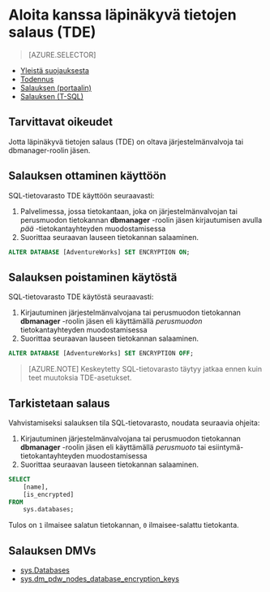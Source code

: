 <properties
   pageTitle="SQL-tietovarasto (T-SQL) läpinäkyvä salauksen | Microsoft Azure"
   description="Läpinäkyvä salauksen (TDE)-SQL-tietovarasto (T-SQL)"
   services="sql-data-warehouse"
   documentationCenter=""
   authors="ronortloff"
   manager="barbkess"
   editor=""/>

<tags
   ms.service="sql-data-warehouse"
   ms.workload="data-management"
   ms.tgt_pltfrm="na"
   ms.devlang="na"
   ms.topic="article"
   ms.date="09/24/2016"
   ms.author="rortloff;barbkess;sonyama"/>

# <a name="get-started-with-transparent-data-encryption-tde"></a>Aloita kanssa läpinäkyvä tietojen salaus (TDE)


> [AZURE.SELECTOR]
- [Yleistä suojauksesta](sql-data-warehouse-overview-manage-security.md)
- [Todennus](sql-data-warehouse-authentication.md)
- [Salauksen (portaalin)](sql-data-warehouse-encryption-tde.md)
- [Salauksen (T-SQL)](sql-data-warehouse-encryption-tde-tsql.md)

## <a name="required-permssions"></a>Tarvittavat oikeudet

Jotta läpinäkyvä tietojen salaus (TDE) on oltava järjestelmänvalvoja tai dbmanager-roolin jäsen.

## <a name="enabling-encryption"></a>Salauksen ottaminen käyttöön

SQL-tietovarasto TDE käyttöön seuraavasti:

1. Palvelimessa, jossa tietokantaan, joka on järjestelmänvalvojan tai perusmuodon tietokannan **dbmanager** -roolin jäsen kirjautumisen avulla *pää* -tietokantayhteyden muodostamisessa
2. Suorittaa seuraavan lauseen tietokannan salaaminen.

```sql
ALTER DATABASE [AdventureWorks] SET ENCRYPTION ON;
```

## <a name="disabling-encryption"></a>Salauksen poistaminen käytöstä

SQL-tietovarasto TDE käytöstä seuraavasti:

1. Kirjautuminen järjestelmänvalvojana tai perusmuodon tietokannan **dbmanager** -roolin jäsen eli käyttämällä *perusmuodon* tietokantayhteyden muodostamisessa
2. Suorittaa seuraavan lauseen tietokannan salaaminen.

```sql
ALTER DATABASE [AdventureWorks] SET ENCRYPTION OFF;
```

> [AZURE.NOTE] Keskeytetty SQL-tietovarasto täytyy jatkaa ennen kuin teet muutoksia TDE-asetukset.

## <a name="verifying-encryption"></a>Tarkistetaan salaus

Vahvistamiseksi salauksen tila SQL-tietovarasto, noudata seuraavia ohjeita:

1. Kirjautuminen järjestelmänvalvojana tai perusmuodon tietokannan **dbmanager** -roolin jäsen eli käyttämällä *perusmuoto* tai esiintymä-tietokantayhteyden muodostamisessa
2. Suorittaa seuraavan lauseen tietokannan salaaminen.

```sql
SELECT
    [name],
    [is_encrypted]
FROM
    sys.databases;
```

Tulos on ```1``` ilmaisee salatun tietokannan, ```0``` ilmaisee-salattu tietokanta.

## <a name="encryption-dmvs"></a>Salauksen DMVs  

- [sys.Databases][] 
- [sys.dm_pdw_nodes_database_encryption_keys][]


<!--Anchors-->
[Transparent Data Encryption (TDE)]: https://msdn.microsoft.com/library/bb934049.aspx
[sys.Databases]: http://msdn.microsoft.com/library/ms178534.aspx  
[sys.dm_pdw_nodes_database_encryption_keys]: https://msdn.microsoft.com/library/mt203922.aspx  

<!--Image references-->

<!--Link references-->
